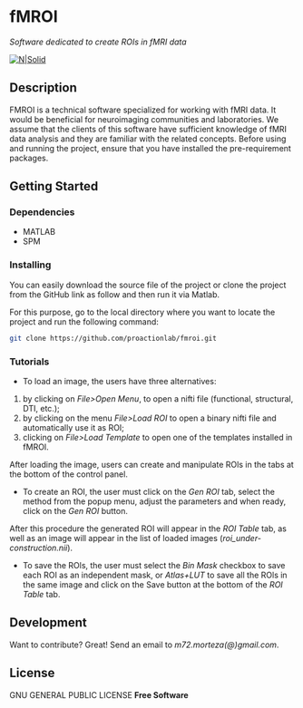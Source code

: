 # fMROI

_Software dedicated to create ROIs in fMRI data_

[![N|Solid](https://github.com/proactionlab/fmroi/blob/main/etc/figs/fmroi_logo.png)](https://proactionlab.fpce.uc.pt/)

## Description

FMROI is a technical software specialized for working with fMRI data. It would be beneficial for neuroimaging communities and laboratories. We assume that the clients of this software have sufficient knowledge of fMRI data analysis and they are familiar with the related concepts. Before using and running the project, ensure that you have installed the pre-requirement packages. 

## Getting Started

### Dependencies

* MATLAB
* SPM 

### Installing

You can easily download the source file of the project or clone the project from the GitHub link as follow and then run it via Matlab. 

For this purpose, go to the local directory where you want to locate the project and run the following command:
```sh
git clone https://github.com/proactionlab/fmroi.git
```


### Tutorials

- To load an image, the users have three alternatives: 
1. by clicking on *File>Open Menu*, to open a nifti file (functional, structural, DTI, etc.);
2. by clicking on the menu *File>Load ROI* to open a binary nifti file and automatically use it as ROI;
3. clicking on *File>Load Template* to open one of the templates installed in fMROI. 

After loading the image, users can create and manipulate ROls in the tabs at the bottom of the control panel. 

- To create an ROI, the user must click on the *Gen ROI* tab, select the method from the popup menu, adjust the parameters and when ready, click on the *Gen ROI* button. 

After this procedure the generated ROI will appear in the *ROI Table* tab, as well as an image will appear in the list of loaded images (*roi_under-construction.nii*). 

- To save the ROls, the user must select the *Bin Mask* checkbox to save each ROI as an independent mask, or *Atlas+LUT* to save all the ROls in the same image and click on the Save button at the bottom of the *ROI Table* tab. 

## Development

Want to contribute? Great! Send an email to _m72.morteza(@)gmail.com_.

## License

GNU GENERAL PUBLIC LICENSE
**Free Software**

[//]: # (These are reference links used in the body of this note.)
   
   [PROACTION]: <https://proactionlab.fpce.uc.pt/>


